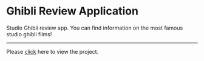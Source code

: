 # Ghibli Review Application

Studio Ghibli review app.
You can find information on the most famous studio ghibli films!
<hr>
Please <a href="https://ghibliapiproject.netlify.app/">click</a> here to view the project.
